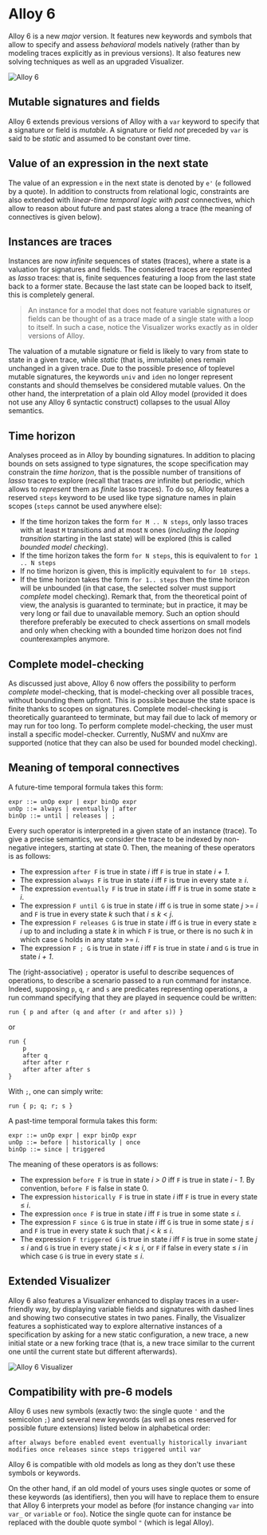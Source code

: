 # Alloy 6

Alloy 6 is a new *major* version. It features new keywords and symbols that allow to specify and assess *behavioral* models natively (rather than by modeling traces explicitly as in previous versions). It also features new solving techniques as well as an upgraded Visualizer. 

![Alloy 6](alloy6.png)


## Mutable signatures and fields

Alloy 6 extends previous versions of Alloy with a `var` keyword to specify that a signature or field is *mutable*. A signature or field *not* preceded by `var` is said to be *static* and assumed to be constant over time.

## Value of an expression in the next state

The value of an expression `e` in the next state is denoted by `e'` (`e` followed by a quote). In addition to constructs from relational logic, constraints are also extended with *linear-time temporal logic with past* connectives, which allow to reason about future and past states along a trace (the meaning of connectives is given below). 

## Instances are traces

Instances are now *infinite* sequences of states (traces), where a state is a valuation for signatures and fields. The considered traces are represented as *lasso* traces: that is, finite sequences featuring a loop from the last state back to a former state. Because the last state can be looped back to itself, this is completely general.

> An instance for a model that does not feature variable signatures or fields can be thought of as a trace made of a single state with a loop to itself. In such a case, notice the Visualizer works exactly as in older versions of Alloy.

The valuation of a mutable signature or field is likely to vary from state to state in a given trace, while *static* (that is, immutable) ones remain unchanged in a given trace. Due to the possible presence of toplevel mutable signatures, the keywords `univ` and `iden` no longer represent constants and should themselves be considered mutable values. On the other hand, the interpretation of a plain old Alloy model (provided it does not use any Alloy 6 syntactic construct) collapses to the usual Alloy semantics.

## Time horizon

Analyses proceed as in Alloy by bounding signatures. In addition to placing bounds on sets assigned to type signatures, the scope specification may constrain the _time horizon_, that is the possible number of transitions of _lasso_ traces to explore (recall that traces _are_ infinite but periodic, which allows to _represent_ them as _finite_ lasso traces). To do so, Alloy features a reserved `steps` keyword to be used like type signature names in plain scopes (`steps` cannot be used anywhere else):

+ If the time horizon takes the form `for M .. N steps`, only lasso traces with at least `M` transitions and at most `N` ones (*including the looping transition* starting in the last state)  will be explored (this is called *bounded model checking*).
+ If the time horizon takes the form `for N steps`, this is equivalent to `for 1 .. N steps`
+ If no time horizon is given, this is implicitly equivalent to `for 10 steps`.
+ If the time horizon takes the form `for 1.. steps` then the time horizon will be unbounded (in that case, the selected solver must support *complete* model checking). Remark that, from the theoretical point of view, the analysis is guaranted to terminate; but in practice, it may be very long or fail due to unavailable memory. Such an option should therefore preferably be executed to check assertions on small models and only when checking with a bounded time horizon does not find counterexamples anymore.

## Complete model-checking

As discussed just above, Alloy 6 now offers the possibility to perform *complete* model-checking, that is model-checking over all possible traces, without bounding them upfront. This is possible because the state space is finite thanks to scopes on signatures. Complete model-checking is theoretically guaranteed to terminate, but may fail due to lack of memory or may run for too long. To perform complete model-checking, the user must install a specific model-checker. Currently, NuSMV and nuXmv are supported (notice that they can also be used for bounded model checking). 

## Meaning of temporal connectives

A future-time temporal formula takes this form:

```
expr ::= unOp expr | expr binOp expr 
unOp ::= always | eventually | after
binOp ::= until | releases | ;
```

Every such operator is interpreted in a given state of an instance (trace). To give a precise semantics, we consider the trace to be indexed by non-negative integers, starting at state 0. Then, the meaning of these operators is as follows:

+ The expression `after F` is true in state _i_ iff `F` is true in state _i + 1_.
+ The expression `always F` is true in state _i_ iff `F` is true in every state ≥ _i_.
+ The expression `eventually F` is true in state _i_ iff `F` is true in some state ≥ _i_.
+ The expression `F until G` is true in state _i_ iff `G` is true in some state _j_ >= _i_ and `F` is true in every state _k_ such that _i_ ≤ _k_ < _j_.
+ The expression `F releases G` is true in state _i_ iff `G` is true in every state ≥ _i_ up to and including a state _k_ in which `F` is true, or there is no such _k_ in which case `G` holds in any state >= _i_.
+ The expression `F ; G` is true in state _i_ iff `F` is true in state _i_ and `G` is true in state _i + 1_.

The (right-associative) `;` operator is useful to describe sequences of operations, to describe a scenario passed to a run command for instance. Indeed, supposing `p`, `q`, `r` and `s` are predicates representing operations, a run command specifying that they are played in sequence could be written: 

```alloy
run { p and after (q and after (r and after s)) }
```

or 

```alloy
run { 
	p
	after q
	after after r
	after after after s
}
```

With `;`, one can simply write:

```alloy
run { p; q; r; s }
```


A past-time temporal formula takes this form:

```
expr ::= unOp expr | expr binOp expr 
unOp ::= before | historically | once
binOp ::= since | triggered
```
The meaning of these operators is as follows:

+ The expression `before F` is true in state _i > 0_ iff `F` is true in state _i - 1_. By convention, `before F` is false in state 0.
+ The expression `historically F` is true in state _i_ iff `F` is true in every state ≤ _i_.
+ The expression `once F` is true in state _i_ iff `F` is true in some state ≤ _i_.
+ The expression `F since G` is true in state _i_ iff `G` is true in some state _j_ ≤ _i_ and `F` is true in every state _k_ such that _j_ < _k_ ≤ _i_.
+ The expression `F triggered G` is true in state _i_ iff `F` is true in some state _j_ ≤ _i_ and `G` is true in every state _j_ < _k_ ≤ _i_, or `F` if false in every state ≤ _i_ in which case `G` is true in every state ≤ _i_.

## Extended Visualizer

Alloy 6 also features a Visualizer enhanced to display traces in a user-friendly way, by displaying variable fields and signatures with dashed lines and showing two consecutive states in two panes. Finally, the Visualizer features a sophisticated way to explore alternative instances of a specification by asking for a new static configuration, a new trace, a new initial state or a new forking trace (that is, a new trace similar to the current one until the current state but different afterwards).

![Alloy 6 Visualizer](visualizer6.png)


## Compatibility with pre-6 models

Alloy 6 uses new symbols (exactly two: the single quote `'` and the semicolon `;`) and several new keywords (as well as ones reserved for possible future extensions) listed below in alphabetical order:
```
after always before enabled event eventually historically invariant modifies once releases since steps triggered until var
```
Alloy 6 is compatible with old models as long as they don't use these symbols or keywords. 

On the other hand, if an old model of yours uses single quotes or some of these keywords (as identifiers), then you will have to replace them to ensure that Alloy 6 interprets your model as before (for instance changing `var` into `var_` or `variable` or `foo`). Notice the single quote can for instance be replaced with the double quote symbol `"` (which is legal Alloy).